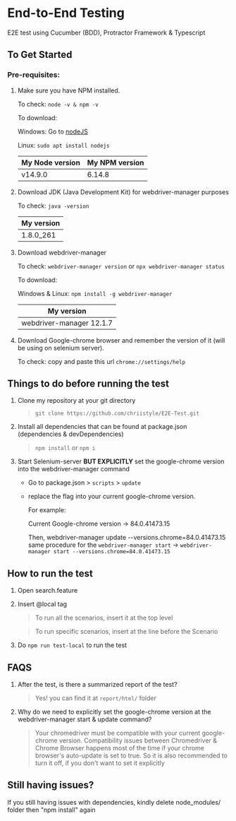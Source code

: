 # End-to-End Testing
E2E test using Cucumber (BDD), Protractor Framework & Typescript

## To Get Started
 ###  Pre-requisites: 
 1) Make sure you have NPM installed.

    To check: ```node -v & npm -v```

    To download: 

    Windows: Go to [nodeJS](https://nodejs.org/en/)

    Linux: ```sudo apt install nodejs```
    
    
    My Node version | My NPM version
    --------------- | -------------
    v14.9.0 | 6.14.8

 2) Download JDK (Java Development Kit) for webdriver-manager purposes
    
    To check: ```java -version```

    My version | 
    -------------|
    1.8.0_261|

 3) Download webdriver-manager

    To check: ```webdriver-manager version```  or ```npx webdriver-manager status``` 

    To download: 

    Windows & Linux: ```npm install -g webdriver-manager``` 
    
      My version | 
    -------------|
    webdriver-manager 12.1.7|

 4) Download Google-chrome browser and remember the version of it (will be using on selenium server).
 
    To check: copy and paste this url ```chrome://settings/help```
 

## Things to do before running the test
1. Clone my repository at your git directory
   > ```git clone https://github.com/chriistyle/E2E-Test.git```
2. Install all dependencies that can be found at package.json (dependencies & devDependencies)
   > ```npm install``` or ```npm i```
3. Start Selenium-server **BUT EXPLICITLY** set the google-chrome version into the webdriver-manager command
   - Go to package.json > ```scripts``` > ```update```  
   - replace the flag into your current google-chrome version. 

     For example:

     Current Google-chrome version -> 84.0.41473.15

     Then, webdriver-manager update --versions.chrome=84.0.41473.15
     same procedure for the ```webdriver-manager start``` -> ``` webdriver-manager start --versions.chrome=84.0.41473.15 ```

## How to run the test
1. Open search.feature
2. Insert @local tag
   > To run all the scenarios, insert it at the top level

   > To run specific scenarios, insert at the line before the Scenario
3. Do ```npm run test-local``` to run the test

## FAQS
1. After the test, is there a summarized report of the test?
   > Yes! you can find it at ```report/html/``` folder
2. Why do we need to explicitly set the google-chrome version at the webdriver-manager start & update command? 
   > Your chromedriver must be compatible with your current google-chrome version. Compatibility issues between Chromedriver & Chrome Browser
    happens most of the time if your chrome browser's auto-update is set to true. So it is also recommended to turn it off, if you don't want to
    set it explicitly

## Still having issues? 
If you still having issues with dependencies, kindly delete node_modules/ folder then "npm install" again
